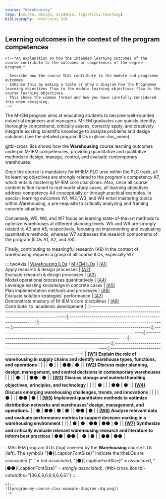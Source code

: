 ```yaml
---
course: "Warehousing"
tags: [course, design, academia, logistics, teaching]
bibliography: references.bib
---
```


## Learning outcomes in the context of the program competences

```{=html}
<!--*An explanation on how the intended learning outcomes of the course contribute to the outcomes or competences of the degree program.*

- Describe how the course ILOs contribute to the module and programme outcomes.
- Enhance this by making a table or show a diagram how the Programme learning objectives flow to the module learning objectives flow to the course learning objectives.
- This shows the common thread and how you have carefully considered this when designing.
-->
```
The M-IEM program aims at educating students to become well-rounded industrial engineers and managers. M-IEM graduates can quickly identify, thoroughly comprehend, critically assess, correctly apply, and creatively integrate existing scientific knowledge to analyze problems and design solutions (see the detailed program ILOs in @sec-ilos_miem).

@tbl-cross_ilos shows how the **Warehousing** course learning outcomes underpin M-IEM competencies, providing quantitative and qualitative methods to design, manage, control, and evaluate contemporary warehouses.

Once the course is mandatory for M-IEM PLC urse within the PLC track, all its learning objectives are strongly related to the program's competency A7, which entails mastering M-IEM core disciplines. Also, since all course content is fine-tuned to real-world study cases, all learning objectives address competency A4 conceptually or through practical examples. In special, learning outcomes W1, W2, W3, and W4 entail mastering topics within Warehousing, a pre-requisite to critically analyzing and framing concrete situations.

Conversely, W5, W6, and W7 focus on learning state-of-the-art methods to optimize warehouses at different planning levels. W5 and W6 are strongly related to A3 and A5, respectively, focusing on implementing and evaluating quantitative methods, whereas W7 addresses the research components of the program (ILOs A1, A2, and A8).

Finally, contributing to meaningful research (A8) in the context of warehousing requires a grasp of all course ILOs, especially W7.

::: twoAxis
| [Warehousing ILOs](#sec-ilos) / [M-IEM ILOs](#sec-ilos-miem)                                                                                    | [(A1)](#miem_ilo_a1) <br/> Apply research & design processes | [(A2)](#miem_ilo_a2) <br/> Evaluate research & design processes | [(A3)](#miem_ilo_a3) <br/> Model operational processes quantitatively | [(A4)](#miem_ilo_a4) <br/> Leverage existing knowledge in concrete cases | [(A5)](#miem_ilo_a5) <br/> Plan implementation methods and processes | [(A6)](#miem_ilo_a6) <br/> Evaluate solution strategies' performance | [(A7)](#miem_ilo_a7) <br/> Demonstrate mastery of M-IEM's core disciplines | [(A8)](#miem_ilo_a8) <br/> Contribute  to  academic development |
|:------------------------------------------------------------------------------------------------------------------------------------------------|:------------------------------------------------------------:|:---------------------------------------------------------------:|:---------------------------------------------------------------------:|:------------------------------------------------------------------------:|:--------------------------------------------------------------------:|:--------------------------------------------------------------------:|:--------------------------------------------------------------------------:|:---------------------------------------------------------------:|
| [**(W1)**](#sec-ilo-1) **Explain the role of warehousing in supply chains and identify warehouse types, functions, and operations**             |                                                              |                                                                 |                                                                       |                                    ⚫                                    |                                                                      |                                                                      |                                    ⚫⚫                                    |                               ⚫                                |
| [**(W2)**](#sec-ilo-2) **Discuss major planning, design, management, and control decisions in contemporary warehouses**                         |                                                              |                                                                 |                                                                       |                                    ⚫                                    |                                                                      |                                                                      |                                    ⚫⚫                                    |                               ⚫                                |
| [**(W3)**](#sec-ilo-3) **Discuss storage and material handling objectives, principles, and technology**                                         |                                                              |                                                                 |                                                                       |                                    ⚫                                    |                                                                      |                                                                      |                                    ⚫⚫                                    |                               ⚫                                |
| [**(W4)**](#sec-ilo-4) **Discuss emerging warehousing challenges, trends, and innovations**                                                     |                                                              |                                                                 |                                                                       |                                    ⚫                                    |                                                                      |                                                                      |                                    ⚫⚫                                    |                               ⚫                                |
| [**(W5)**](#sec-ilo-5) **Implement quantitative methods to optimize distribution networks and warehouses' design, management, and operations.** |                                                              |                               ⚫                                |                                 ⚫⚫                                  |                                    ⚫                                    |                                  ⚫                                  |                                                                      |                                    ⚫⚫                                    |                               ⚫                                |
| [**(W6)**](#sec-ilo-6) **Analyze relevant data and evaluate performance metrics to support decision-making in a warehousing environment**       |                                                              |                                                                 |                                                                       |                                    ⚫                                    |                                  ⚫                                  |                                 ⚫⚫                                 |                                    ⚫⚫                                    |                               ⚫                                |
| [**(W7)**](#sec-ilo-7) **Synthesize and critically evaluate relevant warehousing research and literature to inform best practices**             |                             ⚫⚫                             |                              ⚫⚫                               |                                                                       |                                    ⚫                                    |                                  ⚫                                  |                                                                      |                                    ⚫⚫                                    |                              ⚫⚫                               |

: MSc IEM program ILOs (top) covered by the **Warehousing** course ILOs (left). The symbols "[⚫]{.captionFontSize}" indicate the ltheLOs are associated (" " = *not associated*, "[⚫]{.captionFontSize}" = *associated*, "[⚫⚫]{.captionFontSize}" = *stongly associated*). {#tbl-cross_ilos tbl-colwidths="\[36,6,6,6,6,6,6,6,6\]"}
:::

```{=html}
<!--
![[program-my-course-ilos-example-diagram-utq.png]]
-->
```
